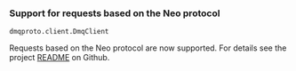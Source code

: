 ### Support for requests based on the Neo protocol

`dmqproto.client.DmqClient`

Requests based on the Neo protocol are now supported. For details see the
project [README](https://github.com/sociomantic-tsunami/dmqproto/tree/v14.x.x/src/dmqproto/client)
on Github.
